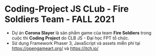 # Coding-Project JS CLub - Fire Soldiers Team - FALL 2021
- Dự án **Corona Slayer** là sản phẩm game của team **Fire Soldiers** trong cuộc thi **Coding Project** do CLB JS - Đại học FPT tổ chức. 
- Sử dụng Framework Phaser 3, JavaScript và assets miễn phí tại https://opengameart.org/ và https://itch.io/ 
